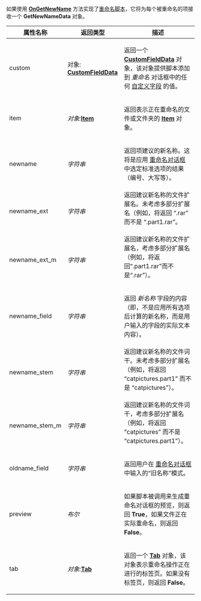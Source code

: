 如果使用 **[OnGetNewName](../scripting_events/ongetnewname.zh.md)** 方法实现了[重命名脚本](/Manual/scripting/rename_scripts/README.zh.md)，它将为每个被重命名的项接收一个 **GetNewNameData** 对象。

<table>
<thead><tr><th>
属性名称</th><th>
返回类型</th><th>
描述
</th></tr></thead><tbody><tr><td>
custom</td><td>

对象: **[CustomFieldData](customfielddata.zh.md)**</td><td>

返回一个 **[CustomFieldData](customfielddata.zh.md)** 对象，该对象提供脚本添加到 *重命名* 对话框中的任何 [自定义字段](/Manual/scripting/rename_scripts/custom_fields_in_the_rename_dialog.zh.md) 的值。
</td></tr><tr><td>
item</td><td>

*对象:***[Item](item.zh.md)**</td><td>

返回表示正在重命名的文件或文件夹的 **[Item](item.zh.md)** 对象。
</td></tr><tr><td>
newname</td><td>

*字符串*</td><td>

返回项建议的新名称。这将是应用 [重命名对话框](/Manual/file_operations/renaming_files/advanced_rename/README.zh.md) 中选定标准选项的结果（编号、大写等）。
</td></tr><tr><td>
newname_ext</td><td>

*字符串*</td><td>
返回建议新名称的文件扩展名。未考虑多部分扩展名（例如，将返回 “.rar” 而不是 “.part1.rar”。
</td></tr><tr><td>
newname_ext_m</td><td>

*字符串*</td><td>
返回建议新名称的文件扩展名，考虑多部分扩展名（例如，将返回“.part1.rar”而不是“.rar”）。
</td></tr><tr><td>
newname_field</td><td>

*字符串*</td><td>

返回 *新名称* 字段的内容（即，不是应用所有选项后计算的新名称，而是用户输入的字段的实际文本内容）。
</td></tr><tr><td>
newname_stem</td><td>

*字符串*</td><td>
返回建议新名称的文件词干。未考虑多部分扩展名（例如，将返回 “catpictures.part1” 而不是 “catpictures”）。
</td></tr><tr><td>
newname_stem_m</td><td>

*字符串*</td><td>
返回建议新名称的文件词干，考虑多部分扩展名（例如，将返回 “catpictures” 而不是 “catpictures.part1”）。
</td></tr><tr><td>
oldname_field</td><td>

*字符串*</td><td>

返回用户在 [重命名对话框](/Manual/file_operations/renaming_files/advanced_rename/README.zh.md) 中输入的“旧名称”模式。
</td></tr><tr><td>
preview</td><td>

*布尔*</td><td>

如果脚本被调用来生成重命名对话框的预览，则返回 **True**，如果文件正在实际重命名，则返回 **False**。
</td></tr><tr><td>
tab</td><td>

*对象:***[Tab](tab.zh.md)**</td><td>

返回一个 **[Tab](tab.zh.md)** 对象，该对象表示重命名操作正在进行的标签页。如果没有标签页，则返回 **False**。
</td></tr></tbody>
</table>